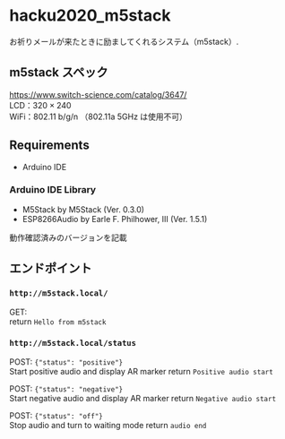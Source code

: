 # hacku2020_m5stack

お祈りメールが来たときに励ましてくれるシステム（m5stack）.

## m5stack スペック

https://www.switch-science.com/catalog/3647/  
LCD：$320\times240$  
WiFi：802.11 b/g/n （802.11a 5GHz は使用不可）

## Requirements

- Arduino IDE

### Arduino IDE Library

- M5Stack by M5Stack (Ver. 0.3.0)
- ESP8266Audio by Earle F. Philhower, III (Ver. 1.5.1)

動作確認済みのバージョンを記載

## エンドポイント

### `http://m5stack.local/`

GET:  
return `Hello from m5stack`

### `http://m5stack.local/status`

POST: `{"status": "positive"}`  
Start positive audio and display AR marker
return `Positive audio start`

POST: `{"status": "negative"}`  
Start negative audio and display AR marker
return `Negative audio start`

POST: `{"status": "off"}`  
Stop audio and turn to waiting mode
return `audio end`
